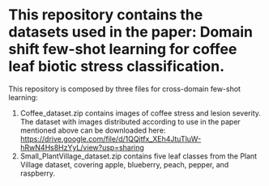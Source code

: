 # This repository contains the datasets used in the paper: Domain shift few-shot learning for coffee leaf biotic stress classification.
This repository is composed by three files for cross-domain few-shot learning:
1. Coffee_dataset.zip contains images of coffee stress and lesion severity.
The dataset with images distributed according to use in the paper mentioned above can be downloaded here: https://drive.google.com/file/d/1QQjtfx_XEh4JtuTluW-hRwN4Hs8HzYyL/view?usp=sharing
3. Small_PlantVillage_dataset.zip contains five leaf classes from the Plant Village dataset, covering apple, blueberry, peach, pepper, and raspberry.
